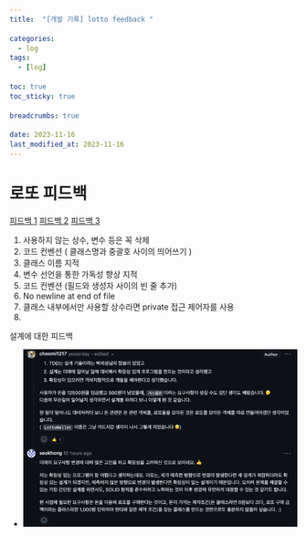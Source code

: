 ```yaml
---
title:  "[개발 기록] lotto feedback "

categories:
  - log
tags:
  - [log]
  
toc: true
toc_sticky: true

breadcrumbs: true

date: 2023-11-16
last_modified_at: 2023-11-16
---
```


# 로또 피드백 
[피드백 1](https://github.com/next-step/java-lotto/pull/3371)
[피드백 2](https://github.com/next-step/java-lotto/pull/3447)
[피드백 3](https://github.com/next-step/java-lotto/pull/3535)

1. 사용하지 않는 상수, 변수 등은 꼭 삭제
2. 코드 컨벤션 ( 클래스명과 중괄호 사이의 띄어쓰기 )
3. 클래스 이름 지적
4. 변수 선언을 통한 가독성 향상 지적
5. 코드 컨벤션 (필드와 생성자 사이의 빈 줄 추가)
6. No newline at end of file
7. 클래스 내부에서만 사용할 상수라면 private 접근 제어자를 사용
8. 
설계에 대한 피드백
   - ![너무 좋은 피드백](./img_2.png)